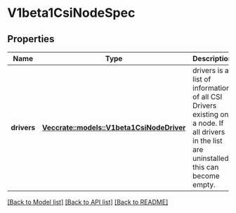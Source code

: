 # V1beta1CsiNodeSpec

## Properties

Name | Type | Description | Notes
------------ | ------------- | ------------- | -------------
**drivers** | [**Vec<crate::models::V1beta1CsiNodeDriver>**](v1beta1.CSINodeDriver.md) | drivers is a list of information of all CSI Drivers existing on a node. If all drivers in the list are uninstalled, this can become empty. | 

[[Back to Model list]](../README.md#documentation-for-models) [[Back to API list]](../README.md#documentation-for-api-endpoints) [[Back to README]](../README.md)


